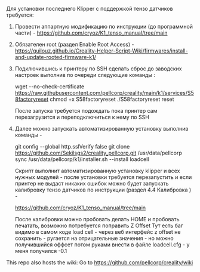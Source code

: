 Для установки последнего Klipper с поддержкой тензо датчиков требуется:


1. Провести аппартную модификацию по инструкции (до программной части) - 
	https://github.com/cryoz/K1_tenso_manual/tree/main

2. Обязателен root (раздел Enable Root Access) - 
	https://guilouz.github.io/Creality-Helper-Script-Wiki/firmwares/install-and-update-rooted-firmware-k1/ 

3. Подключившись к принтеру по SSH сделать сброс до заводских настроек выполнив по очереди следующие команды :

	wget --no-check-certificate  https://raw.githubusercontent.com/pellcorp/creality/main/k1/services/S58factoryreset
	chmod +x S58factoryreset
	./S58factoryreset reset 

   После запуска требуется подождать пока принтер сам перезагрузится и переподключиться к нему по SSH

4. Далее можно запускать автоматизированную установку выполнив команды - 

	git config --global http.sslVerify false
	git clone https://github.com/Sekilsgs2/creality_pellcorp.git /usr/data/pellcorp
	sync
	/usr/data/pellcorp/k1/installer.sh --install loadcell
 
   Скрипт выполнит автоматизированную установку klipper и всех нужных модулей - после установки требуется перезапустить 
   и если принтер не выдаст никаких ошибок можно будет запускать калибровку тензо датчиков по инструкции (раздел 4.4 Калибровка ) -
 
	https://github.com/cryoz/K1_tenso_manual/tree/main

   После калибровки можно пробовать делать HOME и пробовать печатать, возможно потребуется поправить Z Offset
   Тут есть баг видимо в самом коде load cell - через веб интерфейс z offset не сохранить - ругается на отрицательные значения - но можно получившийся оффсет потом руками внести в 
   файле loadcell.cfg - у меня получился -0.1


This repo also hosts the wiki:
Go to https://github.com/pellcorp/creality/wiki
